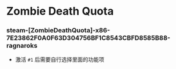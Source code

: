 # Zombie Death Quota

### steam-[ZombieDeathQuota]-x86-7E23862F0A0F63D304756BF1C8543CBFD8585B88-ragnaroks
- 激活 `#1` 后需要自行选择里面的功能项
